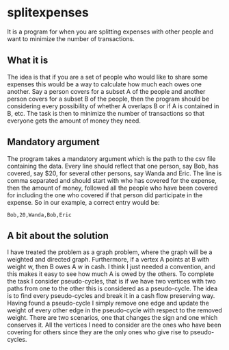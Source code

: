 # splitexpenses
It is a program for when you are splitting expenses with other people and want to minimize the number of transactions.

## What it is
The idea is that if you are a set of people who would like to share some expenses this would be a way to calculate how much each owes one another.
Say a person covers for a subset A of the people and another person covers for a subset B of the people, then the program should be considering every possibility of whether A overlaps B or if A is contained in B, etc.
The task is then to minimize the number of transactions so that everyone gets the amount of money they need.

## Mandatory argument
The program takes a mandatory argument which is the path to the csv file containing the data. Every line should reflect that one person, say Bob, has covered, say $20, for several other persons, say Wanda and Eric. The line is comma separated and should start with who has covered for the expense, then the amount of money, followed all the people who have been covered for including the one who covered if that person did participate in the expense. So in our example, a correct entry would be:

```
Bob,20,Wanda,Bob,Eric
```

## A bit about the solution
I have treated the problem as a graph problem, where the graph will be a weighted and directed graph. Furthermore, if a vertex A points at B with weight w, then B owes A w in cash. I think I just needed a convention, and this makes it easy to see how much A is owed by the others.
To complete the task I consider pseudo-cycles, that is if we have two vertices with two paths from one to the other this is considered as a pseudo-cycle. The idea is to find every pseudo-cycles and break it in a cash flow preserving way.
Having found a pseudo-cycle I simply remove one edge and update the weight of every other edge in the pseudo-cycle with respect to the removed weight. There are two scenarios, one that changes the sign and one which conserves it.
All the vertices I need to consider are the ones who have been covering for others since they are the only ones who give rise to pseudo-cycles.
